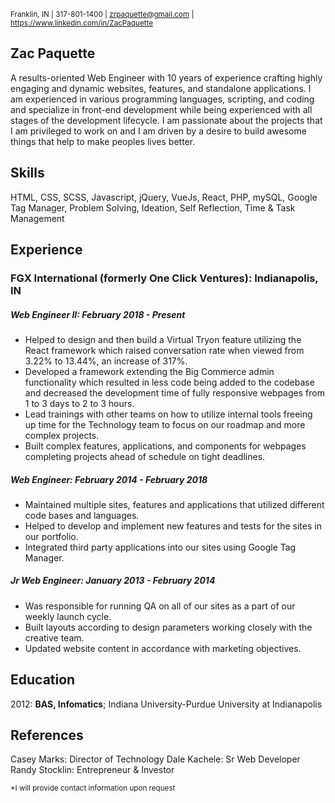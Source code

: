 <sup>Franklin, IN | 317-801-1400 | zrpaquette@gmail.com | https://www.linkedin.com/in/ZacPaquette</sup>

## Zac Paquette

A results-oriented Web Engineer with 10 years of experience crafting highly engaging and dynamic websites, features, and standalone applications. I am experienced in various programming languages, scripting, and coding and specialize in front-end development while being experienced with all stages of the development lifecycle. I am passionate about the projects that I am privileged to work on and I am driven by a desire to build awesome things that help to make peoples lives better.

## Skills

HTML, CSS, SCSS, Javascript, jQuery, VueJs, React, PHP, mySQL, Google Tag Manager, Problem Solving, Ideation, Self Reflection, Time & Task Management

## Experience

### FGX International (formerly One Click Ventures): Indianapolis, IN

##### Web Engineer II: February 2018 - Present

- Helped to design and then build a Virtual Tryon feature utilizing the React framework which raised conversation rate when viewed from 3.22% to 13.44%, an increase of 317%.
- Developed a framework extending the Big Commerce admin functionality which resulted in less code being added to the codebase and decreased the development time of fully responsive webpages from 1 to 3 days to 2 to 3 hours.
- Lead trainings with other teams on how to utilize internal tools freeing up time for the Technology team to focus on our roadmap and more complex projects.
- Built complex features, applications, and components for webpages completing projects ahead of schedule on tight deadlines.

##### Web Engineer: February 2014 - February 2018

- Maintained multiple sites, features and applications that utilized different code bases and languages.
- Helped to develop and implement new features and tests for the sites in our portfolio.
- Integrated third party applications into our sites using Google Tag Manager.

##### Jr Web Engineer: January 2013 - February 2014

- Was responsible for running QA on all of our sites as a part of our weekly launch cycle.
- Built layouts according to design parameters working closely with the creative team.
- Updated website content in accordance with marketing objectives.

## Education

2012: **BAS, Infomatics**; Indiana University-Purdue University at Indianapolis  

## References
Casey Marks: Director of Technology
Dale Kachele: Sr Web Developer  
Randy Stocklin: Entrepreneur & Investor  

<sup>*I will provide contact information upon request</sup>
